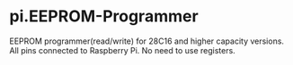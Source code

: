 # pi.EEPROM-Programmer
EEPROM programmer(read/write) for 28C16 and higher capacity versions. All pins connected to Raspberry Pi. No need to use registers.
